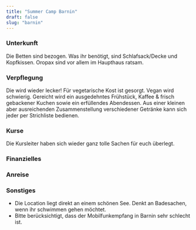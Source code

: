 ```yaml
---
title: "Summer Camp Barnin"
draft: false
slug: "barnin"
---
```


### Unterkunft
Die Betten sind bezogen. Was ihr benötigt, sind Schlafsack/Decke und Kopfkissen. Oropax sind vor allem
im Haupthaus ratsam.

### Verpflegung
Die wird wieder lecker! Für vegetarische Kost ist gesorgt. Vegan wird schwierig. Gereicht wird ein
ausgedehntes Frühstück, Kaffee & frisch gebackener Kuchen sowie ein erfüllendes Abendessen. Aus
einer kleinen aber ausreichenden Zusammenstellung verschiedener Getränke kann sich jeder per
Strichliste bedienen.

### Kurse
Die Kursleiter haben sich wieder ganz tolle Sachen für euch überlegt.

### Finanzielles


### Anreise


### Sonstiges
- Die Location liegt direkt an einem schönen See. Denkt an Badesachen, wenn ihr schwimmen gehen möchtet.
- Bitte berücksichtigt, dass der Mobilfunkempfang in Barnin sehr schlecht ist.
